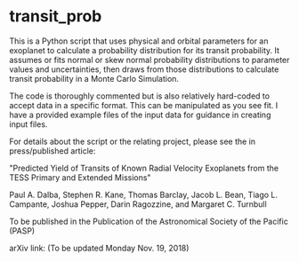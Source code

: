 # transit_prob

This is a Python script that uses physical and orbital parameters for an exoplanet to calculate a probability distribution for its transit probability. It assumes or fits normal or skew normal probability distributions to parameter values and uncertainties, then draws from those distributions to calculate transit probability in a Monte Carlo Simulation. 

The code is thoroughly commented but is also relatively hard-coded to accept data in a specific format. This can be manipulated as you see fit. I have a provided example files of the input data for guidance in creating input files. 

For details about the script or the relating project, please see the in press/published article:

"Predicted Yield of Transits of Known Radial Velocity Exoplanets from the TESS Primary and Extended Missions"

Paul A. Dalba, Stephen R. Kane, Thomas Barclay, Jacob L. Bean, Tiago L. Campante, Joshua Pepper, Darin Ragozzine, and Margaret C. Turnbull

To be published in the Publication of the Astronomical Society of the Pacific (PASP)

arXiv link: (To be updated Monday Nov. 19, 2018)


